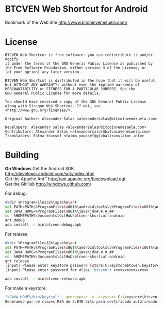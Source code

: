BTCVEN Web Shortcut for Android
==========================================

Bookmark of the Web Site http://www.bitcoinvenezuela.com/


License
=======

	BTCVEN Web Shortcut is free software: you can redistribute it and/or modify
	it under the terms of the GNU General Public License as published by
	the Free Software Foundation, either version 3 of the License, or
	(at your option) any later version.

	BTCVEN Web Shortcut is distributed in the hope that it will be useful,
	but WITHOUT ANY WARRANTY; without even the implied warranty of
	MERCHANTABILITY or FITNESS FOR A PARTICULAR PURPOSE. See the
	GNU General Public License for more details.

	You should have received a copy of the GNU General Public License
	along with Síragon Web Shortcut. If not, see <http://www.gnu.org/licenses/>.

	Original Author: Alexander Salas <alexandersalas@bitcoinvenezuela.com>

	Developers: Alexander Salas <alexandersalas@bitcoinvenezuela.com>
	Contributors: Alexander Salas <alexandersalas@bitcoinvenezuela.com>
	Translators: Fatma Youssef <fatma.youssef@globaltranslator.info>


Building
========

**On Windows**
Get the Android SDK http://developer.android.com/sdk/index.html <br/>
Get the Apache Ant™ http://ant.apache.org/bindownload.cgi <br/>
Get the GitHub http://windows.github.com/

For debug:

```bash
mkdir %ProgramFiles32%\apache\ant
set PATH=PATH;%ProgramFiles(x86)%\android\tools\;%ProgramFiles(x86)%\android\plataform-tools\;%ProgramFiles32%\apache\ant
set JAVA_HOME=%ProgramFiles(x86)%\java\jdk#.#.#_##
cd  %HOMEPATH%\Documents\GitHub\btcven-shortcut-android
ant debug
adb install -r bin\btcven-debug.apk
```
For release:

```bash
mkdir %ProgramFiles32%\apache\ant
set PATH=PATH;%ProgramFiles(x86)%\android\tools\;%ProgramFiles(x86)%\android\plataform-tools\;%ProgramFiles32%\apache\ant
set JAVA_HOME=%ProgramFiles(x86)%\java\jdk#.#.#_##
cd  %HOMEPATH%\Documents\GitHub\btcven-shortcut-android
ant release
[input] Please enter keystore password (store:C:keystorebtcven.keystore): xxxxxxxxxxxxxxxx
[input] Please enter password for alias 'btcven': xxxxxxxxxxxxxxxx

adb install -r bin\btcven-release.apk
```
For make a keystore:

```bash
"%JAVA_HOME%/bin/keytool"  -genkeypair -v -keystore C:\keystore\btcven.keystore -alias btcven -keyalg RSA -keysize 2048 -validity 10000 -keypass xxxxxxxxxxxxxxxx -storepass xxxxxxxxxxxxxxxx
Generando par de claves RSA de 2.048 bits para certificado autofirmado (SHA256withRSA) con una validez de 10.000 días para: CN=Alexander Salas, OU=btcven, O=Bitcoin Venezuela, L=Valencia, ST=Carabobo, C=VE

```